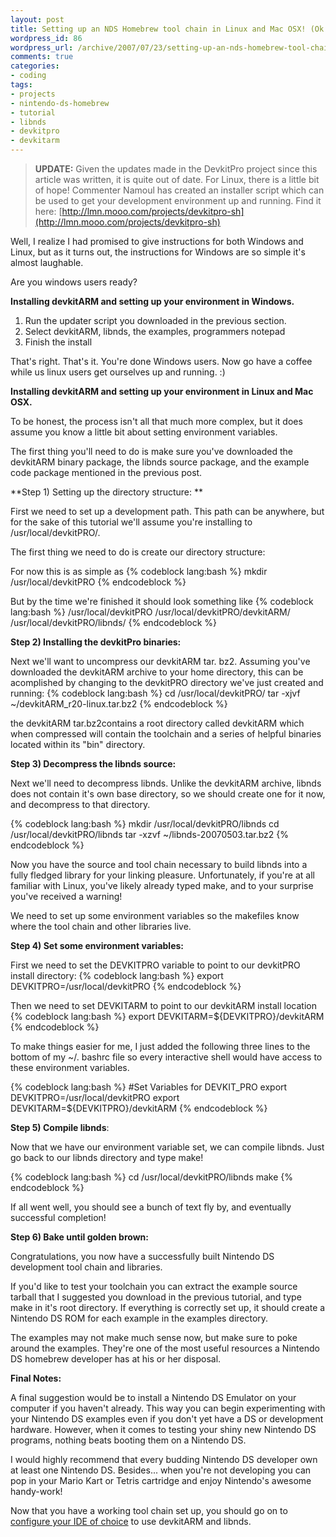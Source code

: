 ```yaml
--- 
layout: post
title: Setting up an NDS Homebrew tool chain in Linux and Mac OSX! (Ok... Windows too...)
wordpress_id: 86
wordpress_url: /archive/2007/07/23/setting-up-an-nds-homebrew-tool-chain-in-linux-and-mac-osx-ok-windows-too/
comments: true
categories: 
- coding
tags: 
- projects
- nintendo-ds-homebrew
- tutorial
- libnds
- devkitpro
- devkitarm
---
```


> **UPDATE:** Given the updates made in the DevkitPro project since this article was written, it is quite out of date. For Linux, there is a little bit of hope! Commenter Namoul has created an installer script which can be used to get your development environment up and running. Find it here: [http://lmn.mooo.com/projects/devkitpro-sh](http://lmn.mooo.com/projects/devkitpro-sh)

Well, I realize I had promised to give instructions for both Windows and Linux, but as it turns out, the instructions for Windows are so simple it's almost laughable. 

Are you windows users ready?

**Installing devkitARM and setting up your environment in Windows.**
1. Run the updater script you downloaded in the previous section.
2. Select devkitARM, libnds, the examples, programmers notepad
3. Finish the install

That's right. That's it. You're done Windows users. Now go have a coffee while us linux users get ourselves up and running. :)

**Installing devkitARM and setting up your environment in Linux and Mac OSX.**

To be honest, the process isn't all that much more complex, but it does assume you know a little bit about setting environment variables. 

The first thing you'll need to do is make sure you've downloaded the devkitARM binary package, the libnds source package, and the example code package mentioned in the previous post.

**Step 1) Setting up the directory structure: **

First we need to set up a development path. This path can be anywhere, but for the sake of this tutorial we'll assume you're installing to /usr/local/devkitPRO/. 

The first thing we need to do is create our directory structure:

For now this is as simple as
{% codeblock lang:bash %}
    mkdir /usr/local/devkitPRO
{% endcodeblock %}

But by the time we're finished it should look something like
{% codeblock lang:bash %}
    /usr/local/devkitPRO
    /usr/local/devkitPRO/devkitARM/
    /usr/local/devkitPRO/libnds/
{% endcodeblock %}

**Step 2) Installing the devkitPro binaries:**

Next we'll want to uncompress our devkitARM tar. bz2. Assuming you've downloaded the devkitARM archive to your home directory, this can be acomplished by changing to the devkitPRO directory we've just created and running:
{% codeblock lang:bash %}
    cd /usr/local/devkitPRO/
    tar -xjvf ~/devkitARM_r20-linux.tar.bz2
{% endcodeblock %}

the devkitARM tar.bz2contains a root directory called devkitARM which when compressed will contain the toolchain and a series of helpful binaries located within its "bin" directory.

**Step 3) Decompress the libnds source:**

Next we'll need to decompress libnds. Unlike the devkitARM archive, libnds does not contain it's own base directory, so we should create one for it now, and decompress to that directory.

{% codeblock lang:bash %}
    mkdir /usr/local/devkitPRO/libnds
    cd /usr/local/devkitPRO/libnds
    tar -xzvf ~/libnds-20070503.tar.bz2
{% endcodeblock %}

Now you have the source and tool chain necessary to build libnds into a fully fledged library for your linking pleasure. Unfortunately, if you're at all familiar with Linux, you've likely already typed make, and to your surprise you've received a warning!

We need to set up some environment variables so the makefiles know where the tool chain and other libraries live.

**Step 4) Set some environment variables:**

First we need to set the DEVKITPRO variable to point to our devkitPRO install directory:
{% codeblock lang:bash %}
    export DEVKITPRO=/usr/local/devkitPRO
{% endcodeblock %}

Then we need to set DEVKITARM to point to our devkitARM install location
{% codeblock lang:bash %}
    export DEVKITARM=${DEVKITPRO}/devkitARM
{% endcodeblock %}

To make things easier for me, I just added the following three lines to the bottom of my ~/. bashrc file so every interactive shell would have access to these environment variables.

{% codeblock lang:bash %}
    #Set Variables for DEVKIT_PRO
    export DEVKITPRO=/usr/local/devkitPRO
    export DEVKITARM=${DEVKITPRO}/devkitARM
{% endcodeblock %}

**Step 5) Compile libnds**:

Now that we have our environment variable set, we can compile libnds. 
Just go back to our libnds directory and type make!

{% codeblock lang:bash %}
    cd /usr/local/devkitPRO/libnds
    make
{% endcodeblock %}

If all went well, you should see a bunch of text fly by, and eventually successful completion!

**Step 6) Bake until golden brown:**

Congratulations, you now have a successfully built Nintendo DS development tool chain and libraries. 

If you'd like to test your toolchain you can extract the example source tarball that I suggested you download in the previous tutorial, and type make in it's root directory. If everything is correctly set up, it should create a Nintendo DS ROM for each example in the examples directory. 

The examples may not make much sense now, but make sure to poke around the examples. They're one of the most useful resources a Nintendo DS homebrew developer has at his or her disposal.

**Final Notes:**

A final suggestion would be to install a Nintendo DS Emulator on your computer if you haven't already. This way you can begin experimenting with your Nintendo DS examples even if you don't yet have a DS or development hardware. However, when it comes to testing your shiny new Nintendo DS programs, nothing beats booting them on a Nintendo DS. 

I would highly recommend that every budding Nintendo DS developer own at least one Nintendo DS. Besides... when you're not developing you can pop in your Mario Kart or Tetris cartridge and enjoy Nintendo's awesome handy-work!

Now that you have a working tool chain set up, you should go on to [configure your IDE of choice](/archive/2007/07/10/so-you-want-to-make-nintendo-ds-homebrew/ "Tutorial index with links to setting up devkitARM and libnds for various IDEs.") to use devkitARM and libnds.

